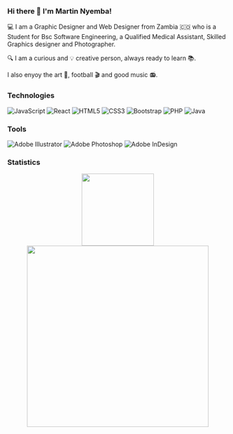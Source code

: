 ### Hi there 👋 I'm Martin Nyemba!

<!--
**martinnyemba/martinnyemba** is a ✨ _special_ ✨ repository because its `README.md` (this file) appears on your GitHub profile.

Here are some ideas to get you started:

- 🔭 I’m currently working on ...
- 🌱 I’m currently learning ...
- 👯 I’m looking to collaborate on ...
- 🤔 I’m looking for help with ...
- 💬 Ask me about ...
- 📫 How to reach me: ...
- 😄 Pronouns: ...
- ⚡ Fun fact: ...
-->

💻 I am a Graphic Designer and Web Designer from Zambia 🇨🇴 who is a Student for Bsc Software Engineering, a Qualified Medical Assistant, Skilled Graphics designer and Photographer.

:mag: I am a curious and :bulb: creative person, always ready to learn :books:.

I also enyoy the art :art:, football :clapper: and good music 📻.

### Technologies
![JavaScript](https://img.shields.io/badge/javascript-%23323330.svg?style=for-the-badge&logo=javascript&logoColor=%23F7DF1E)
![React](https://img.shields.io/badge/react-%2320232a.svg?style=for-the-badge&logo=react&logoColor=%2361DAFB)
![HTML5](https://img.shields.io/badge/html5-%23E34F26.svg?style=for-the-badge&logo=html5&logoColor=white)
![CSS3](https://img.shields.io/badge/css3-%231572B6.svg?style=for-the-badge&logo=css3&logoColor=white)
![Bootstrap](https://img.shields.io/badge/bootstrap-%23563D7C.svg?style=for-the-badge&logo=bootstrap&logoColor=white)
![PHP](https://img.shields.io/badge/php-%23563D7C.svg?style=for-the-badge&logo=php&logoColor=white)
![Java](https://img.shields.io/badge/java-%23E34F26.svg?style=for-the-badge&logo=java&logoColor=white)

### Tools
![Adobe Illustrator](https://img.shields.io/badge/adobeillustrator-%23FF9A00.svg?style=for-the-badge&logo=adobeillustrator&logoColor=white)
![Adobe Photoshop](https://img.shields.io/badge/adobephotoshop-%2331A8FF.svg?style=for-the-badge&logo=adobephotoshop&logoColor=white)
![Adobe InDesign](https://img.shields.io/badge/Adobe%20InDesign-49021F?style=for-the-badge&logo=adobeindesign&logoColor=white)


### Statistics
<p align="center">
  <img src="https://github-readme-stats.vercel.app/api/top-langs/?username=martinnyemba&layout=compact&theme=bear" height="165" />
  <img src="https://github-readme-stats.vercel.app/api?username=martinnyemba&show_icons=true&theme=bear" width="415"/>
 </p>
